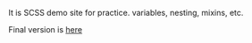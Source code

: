 It is SCSS demo site for practice. variables, nesting, mixins, etc.

Final version is [here](https://faha1999.github.io/scss-demo/)